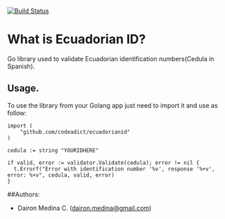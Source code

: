 [![Build Status](https://travis-ci.org/codeadict/ecuadorianid.svg?branch=master)](https://travis-ci.org/codeadict/ecuadorianid)

# What is Ecuadorian ID?
Go library used to validate Ecuadorian identification numbers(Cedula in Spanish).

## Usage.

To use the library from your Golang app just need to import it and use as follow:

  ```
  import (
      "github.com/codeadict/ecuadorianid"
  )

  cedula := string "YOURIDHERE"

  if valid, error := validator.Validate(cedula); error != nil {
    t.Errorf("Error with identification number '%v', response '%+v', error: %+v", cedula, valid, error)
  }
  ```

##Authors:

  * Dairon Medina C. (dairon.medina@gmail.com)
